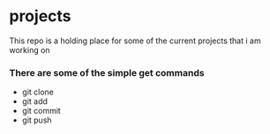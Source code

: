 # projects
This repo is a holding place for some of the current projects that i am working on

### There are some of the simple get commands
* git clone
* git add
* git commit
* git push
